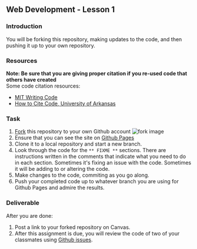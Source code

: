 ## Web Development - Lesson 1

### Introduction
You will be forking this repository, making updates to the code, and then pushing it up to your own repository.

### Resources
**Note: Be sure that you are giving proper citation if you re-used code that others have created**  
Some code citation resources:
 - [MIT Writing Code](https://integrity.mit.edu/handbook/writing-code)
 - [How to Cite Code, University of Arkansas](http://www.eat.lth.se/fileadmin/certec/Hector/How_to_cite_code.pdf)

### Task
1. [Fork](https://help.github.com/articles/fork-a-repo/) this repository to your own Github account
![fork image](https://github-images.s3.amazonaws.com/help/bootcamp/Bootcamp-Fork.png)
2. Ensure that you can see the site on [Github Pages](https://help.github.com/articles/configuring-a-publishing-source-for-github-pages/)
3. Clone it to a local repository and start a new branch.
4. Look through the code for the `** FIXME **` sections. There are instructions written in the comments that indicate what you need to do in each section. Sometimes it's fixing an issue with the code. Sometimes it will be adding to or altering the code.
5. Make changes to the code, commiting as you go along. 
6. Push your completed code up to whatever branch you are using for Github Pages and admire the results.

### Deliverable
After you are done:
1. Post a link to your forked repository on Canvas.
2. After this assignment is due, you will review the code of two of your classmates using [Github issues](https://help.github.com/articles/managing-your-work-with-issues/).
